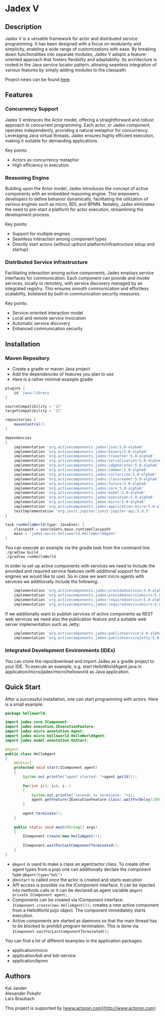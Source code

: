 # Jadex V

## Description

Jadex V is a versatile framework for actor and distributed service programming. It has been designed with a focus on modularity and simplicity, enabling a wide range of customizations with ease. By breaking down functionalities into separate modules, Jadex V adopts a feature-oriented approach that fosters flexibility and adaptability. Its architecture is rooted in the Java service locator pattern, allowing seamless integration of various features by simply adding modules to the classpath.

Project news can be found [here](news.md)

## Features

### Concurrency Support

Jadex V embraces the Actor model, offering a straightforward and robust approach to concurrent programming. Each actor, or Jadex component, operates independently, providing a natural metaphor for concurrency. Leveraging Java virtual threads, Jadex ensures highly efficient execution, making it suitable for demanding applications.

Key points:
- Actors as concurrency metaphor
- High efficiency in execution

### Reasoning Engine

Building upon the Actor model, Jadex introduces the concept of active components with an embedded reasoning engine. This empowers developers to define behavior dynamically, facilitating the utilization of various engines such as micro, BDI, and BPMN. Notably, Jadex eliminates the need to pre-start a platform for actor execution, streamlining the development process.

Key points:
- Support for multiple engines
- Seamless interaction among component types
- Directly start actors (without upfront platform/infrastructure setup and startup)

### Distributed Service Infrastructure

Facilitating interaction among active components, Jadex employs service interfaces for communication. Each component can provide and invoke services, locally or remotely, with service discovery managed by an integrated registry. This ensures smooth communication and effortless scalability, bolstered by built-in communication security measures.

Key points:
- Service-oriented interaction model
- Local and remote service invocation
- Automatic service discovery
- Enhanced communication security

## Installation

### Maven Repository

- Create a gradle or maven Java project
- Add the dependencies of features you plan to use
- Here is a rather minimal example gradle

```gradle
plugins {
    id 'java-library'
}

sourceCompatibility = '17'
targetCompatibility = '17'	

repositories {
    mavenCentral() 
}

dependencies
{
	implementation 'org.activecomponents.jadex:json:5.0-alpha6'
	implementation 'org.activecomponents.jadex:binary:5.0-alpha6'
	implementation 'org.activecomponents.jadex:traverser:5.0-alpha6'
	implementation 'org.activecomponents.jadex:serialization:5.0-alpha6'
	implementation 'org.activecomponents.jadex:idgenerator:5.0-alpha6'
	implementation 'org.activecomponents.jadex:common:5.0-alpha6'
	implementation 'org.activecomponents.jadex:collection:5.0-alpha6'
	implementation 'org.activecomponents.jadex:classreader:5.0-alpha6'
	implementation 'org.activecomponents.jadex:future:5.0-alpha6'
	implementation 'org.activecomponents.jadex:core:5.0-alpha6'
	implementation 'org.activecomponents.jadex:model:5.0-alpha6'
	implementation 'org.activecomponents.jadex:execution:5.0-alpha6'
	implementation 'org.activecomponents.jadex:micro:5.0-alpha6'
	implementation 'org.activecomponents.jadex:application-micro:5.0-alpha6'
	testImplementation 'org.junit.jupiter:junit-jupiter-api:5.9.3'
}

task runHelloWorld(type: JavaExec) {
    classpath = sourceSets.main.runtimeClasspath
    main = 'jadex.micro.helloworld.HelloWorldAgent'
}
```

You can execute an example via the gradle task from the command line  
`./gradlew build`  
`./gradlew runHelloWorld`  

In order to set up active components with services we need to include the provided and
required service features (with additional support for the engines we would like to use).
So in case we want micro agents with services we additionally include the following:

```gradle
    implementation 'org.activecomponents.jadex:providedservice:5.0-alpha6'
    implementation 'org.activecomponents.jadex:providedservicemicro:5.0-alpha6'
    implementation 'org.activecomponents.jadex:requiredservice:5.0-alpha6'
    implementation 'org.activecomponents.jadex:requiredservicemicro:5.0-alpha6'
```

If we additionally want to publish services of active components as REST web services we need also the 
publication feature and a suitable web server implementation such as Jetty:

```gradle
    implementation 'org.activecomponents.jadex:publishservice:5.0-alpha6'
    implementation 'org.activecomponents.jadex:publishservicejetty:5.0-alpha6'
```

### Integrated Development Environments (IDEs)

You can clone the repo/download and import Jadex as a gradle project to your IDE.
To execute an example, e.g. start HelloWorldAgent.java in application/micro/jadex/micro/helloworld
as Java application.


## Quick Start

After a successful installation, one can start programming with actors. Here is a small example:  

```java
package helloworld;

import jadex.core.IComponent;
import jadex.execution.IExecutionFeature;
import jadex.micro.annotation.Agent;
import jadex.micro.helloworld.HelloWorldAgent;
import jadex.model.annotation.OnStart;

@Agent
public class HelloAgent 
{
	@OnStart
	protected void start(IComponent agent)
	{
		System.out.println("agent started: "+agent.getId());
		
		for(int i=3; i>0; i--)
		{
			System.out.println("seconds to terminate: "+i);
			agent.getFeature(IExecutionFeature.class).waitForDelay(1000).get();
		}
		
		agent.terminate();
	}
	
	public static void main(String[] args) 
	{
		IComponent.create(new HelloAgent());
		
		IComponent.waitForLastComponentTerminated();
	}
}
```
- `@Agent` is used to make a class an agent/actor class. To create other agent types
from a pojo one can additionally declare the component type `@Agent(type="bdi")`
- `@OnStart` is called once the actor is created and starts execution
- API access is possible via the IComponent interface. It can be injected 
into methods calls or it can be declared as agent variable `@Agent private IComponent agent;`  
- Components can be created via IComponent interface. `IComponent.create(new HelloAgent());`
creates a new active component from a HelloWorld pojo object. The component immediately
starts execution.
- Active components are started as daemons so that the main thread has to be blocked to
prohibit program termination. This is done via `IComponent.waitForLastComponentTerminated();`

You can find a lot of different examples in the application packages:

- application/micro
- application/bdi and bdi-service
- application/bpmn


## Authors

Kai Jander  
Alexander Pokahr  
Lars Braubach  

This project is supported by [www.actoron.com](http://www.actoron.com)





